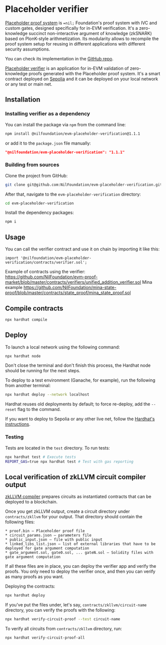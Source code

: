 # Placeholder verifier 

[Placeholder proof system](https://nil.foundation/blog/post/placeholder-proofsystem)
is `=nil;` Foundation's proof system with IVC and custom gates, designed specifically for
in-EVM verification.
It's a zero-knowledge succinct non-interactive argument of knowledge (zkSNARK)
based on PlonK-style arithmetization.
Its modularity allows to recompile the proof system setup for reusing in different applications
with different security assumptions.

You can check its implementation in the [GitHub repo](https://github.com/nilfoundation/crypto3).

[Placeholder verifier](https://github.com/alexandra-mara/evm-placeholder-verification)
is an application for in-EVM validation of zero-knowledge proofs
generated with the Placeholder proof system.
It's a smart contract deployed on [Sepolia](https://sepolia.etherscan.io/address/0x489dbc0762b3d9bd9843db11eecd2a177d84ba2b)
and it can be deployed on your local network or any test or main net.

## Installation
### Installing verifier as a dependency

You can install the package via `npm` from the command line:

```bash
npm install @nilfoundation/evm-placeholder-verification@1.1.1
```

or add it to the `package.json` file manually:

```json
"@nilfoundation/evm-placeholder-verification": "1.1.1"
```

### Building from sources

Clone the project from GitHub:

```bash
git clone git@github.com:NilFoundation/evm-placeholder-verification.git
```

After that, navigate to the `evm-placeholder-verification` directory:

```bash
cd evm-placeholder-verification
```

Install the dependency packages:

```bash
npm i
```

## Usage

You can call the verifier contract and use it on chain by importing it like this:

```
import '@nilfoundation/evm-placeholder-verification/contracts/verifier.sol';
```

Example of contracts using the verifier:
https://github.com/NilFoundation/evm-proof-market/blob/master/contracts/verifiers/unified_addition_verifier.sol
Mina example https://github.com/NilFoundation/mina-state-proof/blob/master/contracts/state_proof/mina_state_proof.sol

## Compile contracts

```bash
npx hardhat compile
```

## Deploy

To launch a local network using the following command:

```bash
npx hardhat node
```

Don't close the terminal and don't finish this process, the Hardhat node should be
running for the next steps.

To deploy to a test environment (Ganache, for example), run the following
from another terminal:

```bash
npx hardhat deploy --network localhost
```

Hardhat reuses old deployments by default; to force re-deploy,
add the `--reset` flag to the command.

If you want to deploy to Sepolia or any other live net, follow
the [Hardhat's instructions](https://hardhat.org/tutorial/deploying-to-a-live-network).

### Testing

Tests are located in the `test` directory.
To run tests:

```bash
npx hardhat test # Execute tests
REPORT_GAS=true npx hardhat test # Test with gas reporting
```

## Local verification of zkLLVM circuit compiler output

[zkLLVM compiler](https://github.com/NilFoundation/zkllvm) prepares circuits
as instantiated contracts that can be deployed to a blockchain.

Once you get zkLLVM output, create a circuit directory under `contracts/zkllvm` for your output.
That directory should contain the following files:

```
* proof.bin — Placeholder proof file
* circuit_params.json — parameters file
* public_input.json — file with public input
* linked_libs_list.json — list of external libraries that have to be deployed for gate argument computation
* gate_argument.sol, gate0.sol, ... gateN.sol — Solidity files with gate argument computation
```

If all these files are in place, you can deploy the verifier app and verify the proofs.
You only need to deploy the verifier once, and then you can verify as many proofs as you want.

Deploying the contracts:

```bash
npx hardhat deploy
```

If you've put the files under, let's say, `contracts/zkllvm/circuit-name` directory,
you can verify the proofs with the following:

```bash
npx hardhat verify-circuit-proof --test circuit-name
```

To verify all circuits from `contracts/zkllvm` directory, run:

```bash
npx hardhat verify-circuit-proof-all
```
